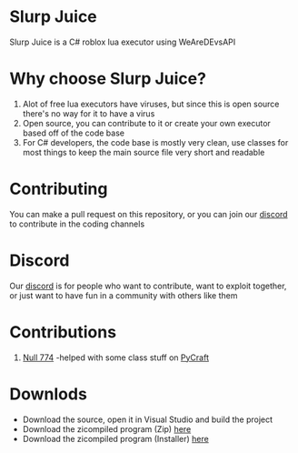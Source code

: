# Slurp Juice
Slurp Juice is a C# roblox lua executor using WeAreDEvsAPI

# Why choose Slurp Juice?
1. Alot of free lua executors have viruses, but since this is open source there's no way for it to have a virus
2. Open source, you can contribute to it or create your own executor based off of the code base
3. For C# developers, the code base is mostly very clean, use classes for most things to keep the main source file very short and readable

# Contributing
You can make a pull request on this repository, or you can join our [discord](https://discord.gg/K8VQZutWkA) to contribute in the coding channels

# Discord
Our [discord](https://discord.gg/K8VQZutWkA) is for people who want to contribute, want to exploit together, or just want to have fun in a community with others like them

# Contributions
1. [Null 774](https://github.com/null774) -helped with some class stuff on [PyCraft](https://github.com/graalpurity/PyCraft)

# Downlods
* Download the source, open it in Visual Studio and build the project
* Download the zicompiled program (Zip) [here](https://www.youtube.com/watch?v=HPk-VhRjNI8&list=PL3KnTfyhrIlcudeMemKd6rZFGDWyK23vx&ab_channel=Baj%C3%A0Blast)
* Download the zicompiled program (Installer) [here](https://www.youtube.com/watch?v=HPk-VhRjNI8&list=PL3KnTfyhrIlcudeMemKd6rZFGDWyK23vx&ab_channel=Baj%C3%A0Blast)
